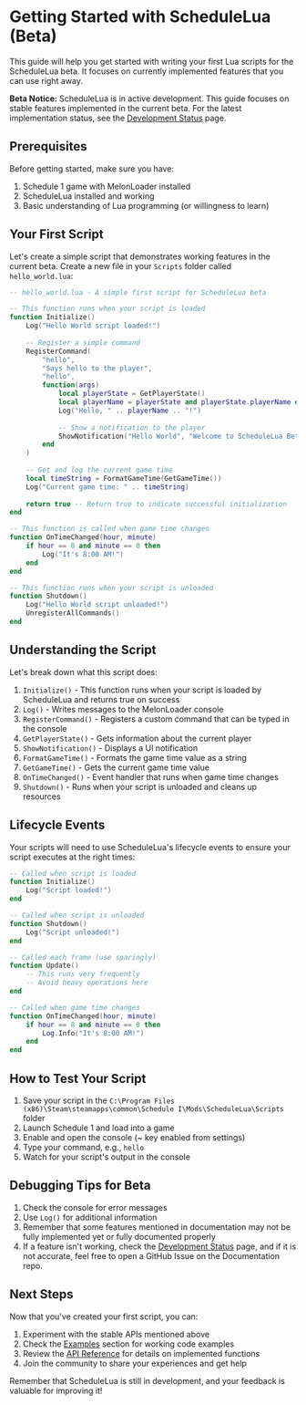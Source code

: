 # Getting Started with ScheduleLua (Beta)

This guide will help you get started with writing your first Lua scripts for the ScheduleLua beta. It focuses on currently implemented features that you can use right away.

<div class="custom-block warning">
  <p><strong>Beta Notice:</strong> ScheduleLua is in active development. This guide focuses on stable features implemented in the current beta. For the latest implementation status, see the <a href="/guide/development-status">Development Status</a> page.</p>
</div>

## Prerequisites

Before getting started, make sure you have:

1. Schedule 1 game with MelonLoader installed
2. ScheduleLua installed and working
3. Basic understanding of Lua programming (or willingness to learn)

## Your First Script

Let's create a simple script that demonstrates working features in the current beta. Create a new file in your `Scripts` folder called `hello_world.lua`:

```lua
-- hello_world.lua - A simple first script for ScheduleLua beta

-- This function runs when your script is loaded
function Initialize()
    Log("Hello World script loaded!")
    
    -- Register a simple command
    RegisterCommand(
        "hello", 
        "Says hello to the player",
        "hello",
        function(args)
            local playerState = GetPlayerState()
            local playerName = playerState and playerState.playerName or "Player"
            Log("Hello, " .. playerName .. "!")
            
            -- Show a notification to the player
            ShowNotification("Hello World", "Welcome to ScheduleLua Beta!", 3)
        end
    )
    
    -- Get and log the current game time
    local timeString = FormatGameTime(GetGameTime())
    Log("Current game time: " .. timeString)
    
    return true -- Return true to indicate successful initialization
end

-- This function is called when game time changes
function OnTimeChanged(hour, minute)
    if hour == 8 and minute == 0 then
        Log("It's 8:00 AM!")
    end
end

-- This function runs when your script is unloaded
function Shutdown()
    Log("Hello World script unloaded!")
    UnregisterAllCommands()
end
```

## Understanding the Script

Let's break down what this script does:

1. `Initialize()` - This function runs when your script is loaded by ScheduleLua and returns true on success
2. `Log()` - Writes messages to the MelonLoader console
3. `RegisterCommand()` - Registers a custom command that can be typed in the console
4. `GetPlayerState()` - Gets information about the current player
5. `ShowNotification()` - Displays a UI notification
6. `FormatGameTime()` - Formats the game time value as a string
7. `GetGameTime()` - Gets the current game time value
8. `OnTimeChanged()` - Event handler that runs when game time changes
9. `Shutdown()` - Runs when your script is unloaded and cleans up resources

## Lifecycle Events

Your scripts will need to use ScheduleLua's lifecycle events to ensure your script executes at the right times:

```lua
-- Called when script is loaded
function Initialize()
    Log("Script loaded!")
end

-- Called when script is unloaded
function Shutdown()
    Log("Script unloaded!")
end

-- Called each frame (use sparingly)
function Update()
    -- This runs very frequently
    -- Avoid heavy operations here
end

-- Called when game time changes
function OnTimeChanged(hour, minute)
    if hour == 8 and minute == 0 then
        Log.Info("It's 8:00 AM!")
    end
end
```

## How to Test Your Script

1. Save your script in the `C:\Program Files (x86)\Steam\steamapps\common\Schedule I\Mods\ScheduleLua\Scripts` folder
2. Launch Schedule 1 and load into a game
3. Enable and open the console (~ key enabled from settings)
4. Type your command, e.g., `hello`
5. Watch for your script's output in the console

## Debugging Tips for Beta

1. Check the console for error messages
2. Use `Log()` for additional information
3. Remember that some features mentioned in documentation may not be fully implemented yet or fully documented properly
4. If a feature isn't working, check the [Development Status](/guide/development-status) page, and if it is not accurate, feel free to open a GitHub Issue on the Documentation repo.

## Next Steps

Now that you've created your first script, you can:

1. Experiment with the stable APIs mentioned above
2. Check the [Examples](/examples/) section for working code examples
3. Review the [API Reference](/api/) for details on implemented functions
4. Join the community to share your experiences and get help

Remember that ScheduleLua is still in development, and your feedback is valuable for improving it! 